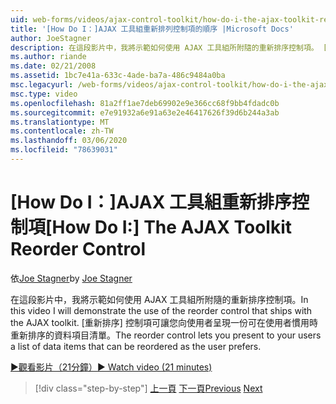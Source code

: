 ```yaml
---
uid: web-forms/videos/ajax-control-toolkit/how-do-i-the-ajax-toolkit-reorder-control
title: '[How Do I：]AJAX 工具組重新排列控制項的順序 |Microsoft Docs'
author: JoeStagner
description: 在這段影片中，我將示範如何使用 AJAX 工具組所附隨的重新排序控制項。 [重新排序] 控制項可讓您向使用者呈現清單 o 。
ms.author: riande
ms.date: 02/21/2008
ms.assetid: 1bc7e41a-633c-4ade-ba7a-486c9484a0ba
msc.legacyurl: /web-forms/videos/ajax-control-toolkit/how-do-i-the-ajax-toolkit-reorder-control
msc.type: video
ms.openlocfilehash: 81a2ff1ae7deb69902e9e366cc68f9bb4fdadc0b
ms.sourcegitcommit: e7e91932a6e91a63e2e46417626f39d6b244a3ab
ms.translationtype: MT
ms.contentlocale: zh-TW
ms.lasthandoff: 03/06/2020
ms.locfileid: "78639031"
---
```

# <a name="how-do-i-the-ajax-toolkit-reorder-control"></a><span data-ttu-id="0ef78-104">[How Do I：]AJAX 工具組重新排序控制項</span><span class="sxs-lookup"><span data-stu-id="0ef78-104">[How Do I:] The AJAX Toolkit Reorder Control</span></span>

<span data-ttu-id="0ef78-105">依[Joe Stagner](https://github.com/JoeStagner)</span><span class="sxs-lookup"><span data-stu-id="0ef78-105">by [Joe Stagner](https://github.com/JoeStagner)</span></span>

<span data-ttu-id="0ef78-106">在這段影片中，我將示範如何使用 AJAX 工具組所附隨的重新排序控制項。</span><span class="sxs-lookup"><span data-stu-id="0ef78-106">In this video I will demonstrate the use of the reorder control that ships with the AJAX toolkit.</span></span> <span data-ttu-id="0ef78-107">[重新排序] 控制項可讓您向使用者呈現一份可在使用者慣用時重新排序的資料項目清單。</span><span class="sxs-lookup"><span data-stu-id="0ef78-107">The reorder control lets you present to your users a list of data items that can be reordered as the user prefers.</span></span>

[<span data-ttu-id="0ef78-108">&#9654;觀看影片（21分鐘）</span><span class="sxs-lookup"><span data-stu-id="0ef78-108">&#9654; Watch video (21 minutes)</span></span>](https://channel9.msdn.com/Blogs/ASP-NET-Site-Videos/how-do-i-the-ajax-toolkit-reorder-control)

> [!div class="step-by-step"]
> <span data-ttu-id="0ef78-109">[上一頁](how-do-i-use-the-aspnet-ajax-updatepanelanimation-extender.md)
> [下一頁](utilize-the-ajax-rating-control-in-the-aspnet-toolkit.md)</span><span class="sxs-lookup"><span data-stu-id="0ef78-109">[Previous](how-do-i-use-the-aspnet-ajax-updatepanelanimation-extender.md)
[Next](utilize-the-ajax-rating-control-in-the-aspnet-toolkit.md)</span></span>
